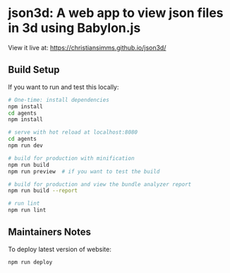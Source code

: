 # json3d: A web app to view json files in 3d using Babylon.js

View it live at: https://christiansimms.github.io/json3d/

## Build Setup

If you want to run and test this locally:

``` bash
# One-time: install dependencies
npm install
cd agents
npm install

# serve with hot reload at localhost:8080
cd agents
npm run dev

# build for production with minification
npm run build
npm run preview  # if you want to test the build

# build for production and view the bundle analyzer report
npm run build --report

# run lint
npm run lint
```

## Maintainers Notes

To deploy latest version of website:

``` bash
npm run deploy
```